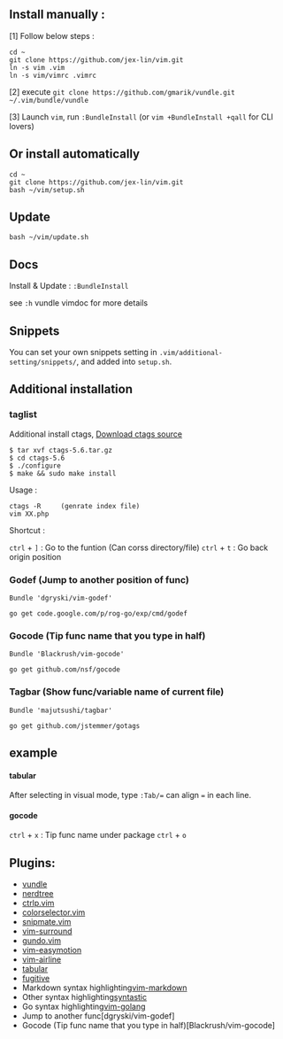 ## Install manually :

[1] Follow below steps :

    cd ~
    git clone https://github.com/jex-lin/vim.git
    ln -s vim .vim
    ln -s vim/vimrc .vimrc

[2] execute `git clone https://github.com/gmarik/vundle.git ~/.vim/bundle/vundle`

[3] Launch `vim`, run `:BundleInstall` (or `vim +BundleInstall +qall` for CLI lovers)

## Or install automatically

    cd ~
    git clone https://github.com/jex-lin/vim.git
    bash ~/vim/setup.sh

## Update

    bash ~/vim/update.sh

## Docs

Install & Update : `:BundleInstall`

see `:h` vundle vimdoc for more details

## Snippets

You can set your own snippets setting in `.vim/additional-setting/snippets/`, and added into `setup.sh`.

## Additional installation

### taglist

Additional install ctags, [Download ctags source](http://ctags.sourceforge.net/)

    $ tar xvf ctags-5.6.tar.gz
    $ cd ctags-5.6
    $ ./configure
    $ make && sudo make install

Usage :

    ctags -R     (genrate index file)
    vim XX.php

Shortcut :

`ctrl` + `]` : Go to the funtion (Can corss directory/file)
`ctrl` + `t` : Go back origin position

### Godef (Jump to another position of func)

    Bundle 'dgryski/vim-godef'

    go get code.google.com/p/rog-go/exp/cmd/godef

### Gocode (Tip func name that you type in half)

    Bundle 'Blackrush/vim-gocode'

    go get github.com/nsf/gocode

### Tagbar (Show func/variable name of current file)

    Bundle 'majutsushi/tagbar'

    go get github.com/jstemmer/gotags


## example

#### tabular

After selecting in visual mode, type `:Tab/=` can align `=` in each line.

#### gocode

`ctrl` + `x` : Tip func name under package
`ctrl` + `o`

## Plugins:

* [vundle](https://github.com/gmarik/vundle)
* [nerdtree](https://github.com/scrooloose/nerdtree)
* [ctrlp.vim](https://github.com/kien/ctrlp.vim)
* [colorselector.vim](https://github.com/c9s/colorselector.vim)
* [snipmate.vim](https://github.com/msanders/snipmate.vim)
* [vim-surround](https://github.com/tpope/vim-surround)
* [gundo.vim](https://github.com/sjl/gundo.vim)
* [vim-easymotion](https://github.com/Lokaltog/vim-easymotion)
* [vim-airline](https://github.com/bling/vim-airline)
* [tabular](https://github.com/godlygeek/tabular)
* [fugitive](https://github.com/tpope/vim-fugitive)
* Markdown syntax highlighting[vim-markdown](https://github.com/plasticboy/vim-markdown.git)
* Other syntax highlighting[syntastic](https://github.com/scrooloose/syntastic.git)
* Go syntax highlighting[vim-golang](https://github.com/jnwhiteh/vim-golang.git)
* Jump to another func[dgryski/vim-godef]
* Gocode (Tip func name that you type in half)[Blackrush/vim-gocode]
